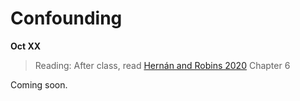 
# Confounding

**Oct XX**

> Reading: After class, read [Hernán and Robins 2020](https://www.hsph.harvard.edu/miguel-hernan/causal-inference-book/) Chapter 6

Coming soon.
